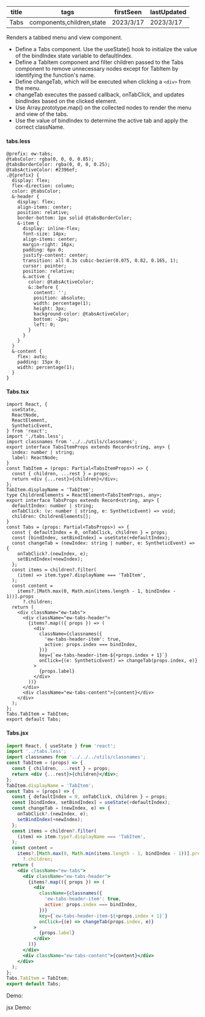 | title | tags                      | firstSeen | lastUpdated |
| ----- | ------------------------- | --------- | ----------- |
| Tabs  | components,children,state | 2023/3/17 | 2023/3/17   |

Renders a tabbed menu and view component.

- Define a Tabs component. Use the useState() hook to initialize the value of the bindIndex state variable to defaultIndex.
- Define a TabItem component and filter children passed to the Tabs component to remove unnecessary nodes except for TabItem by identifying the function's name.
- Define changeTab, which will be executed when clicking a `<div>` from the menu.
- changeTab executes the passed callback, onTabClick, and updates bindIndex based on the clicked element.
- Use Array.prototype.map() on the collected nodes to render the menu and view of the tabs.
- Use the value of bindIndex to determine the active tab and apply the correct className.

#### tabs.less

```less
@prefix: ew-tabs;
@tabsColor: rgba(0, 0, 0, 0.85);
@tabsBorderColor: rgba(0, 0, 0, 0.25);
@tabsActiveColor: #2396ef;
.@{prefix} {
  display: flex;
  flex-direction: column;
  color: @tabsColor;
  &-header {
    display: flex;
    align-items: center;
    position: relative;
    border-bottom: 1px solid @tabsBorderColor;
    &-item {
      display: inline-flex;
      font-size: 14px;
      align-items: center;
      margin-right: 16px;
      padding: 6px 0;
      justify-content: center;
      transition: all 0.3s cubic-bezier(0.075, 0.82, 0.165, 1);
      cursor: pointer;
      position: relative;
      &.active {
        color: @tabsActiveColor;
        &::before {
          content: '';
          position: absolute;
          width: percentage(1);
          height: 3px;
          background-color: @tabsActiveColor;
          bottom: -2px;
          left: 0;
        }
      }
    }
  }
  &-content {
    flex: auto;
    padding: 15px 0;
    width: percentage(1);
  }
}
```

#### Tabs.tsx

```tsx | pure
import React, {
  useState,
  ReactNode,
  ReactElement,
  SyntheticEvent,
} from 'react';
import './tabs.less';
import classnames from '../../utils/classnames';
export interface TabsItemProps extends Record<string, any> {
  index: number | string;
  label: ReactNode;
}
const TabItem = (props: Partial<TabsItemProps>) => {
  const { children, ...rest } = props;
  return <div {...rest}>{children}</div>;
};
TabItem.displayName = 'TabItem';
type ChildrenElements = ReactElement<TabsItemProps, any>;
export interface TabsProps extends Record<string, any> {
  defaultIndex: number | string;
  onTabClick: (v: number | string, e: SyntheticEvent) => void;
  children: ChildrenElements[];
}
const Tabs = (props: Partial<TabsProps>) => {
  const { defaultIndex = 0, onTabClick, children } = props;
  const [bindIndex, setBindIndex] = useState(+defaultIndex);
  const changeTab = (newIndex: string | number, e: SyntheticEvent) => {
    onTabClick?.(newIndex, e);
    setBindIndex(+newIndex);
  };
  const items = children?.filter(
    (item) => item.type?.displayName === 'TabItem',
  );
  const content =
    items?.[Math.max(0, Math.min(items.length - 1, bindIndex - 1))].props
      ?.children;
  return (
    <div className="ew-tabs">
      <div className="ew-tabs-header">
        {items?.map(({ props }) => (
          <div
            className={classnames({
              'ew-tabs-header-item': true,
              active: props.index === bindIndex,
            })}
            key={`ew-tabs-header-item-${+props.index + 1}`}
            onClick={(e: SyntheticEvent) => changeTab(props.index, e)}
          >
            {props.label}
          </div>
        ))}
      </div>
      <div className="ew-tabs-content">{content}</div>
    </div>
  );
};
Tabs.TabItem = TabItem;
export default Tabs;
```

#### Tabs.jsx

```jsx | pure
import React, { useState } from 'react';
import '../tabs.less';
import classnames from '../../../utils/classnames';
const TabItem = (props) => {
  const { children, ...rest } = props;
  return <div {...rest}>{children}</div>;
};
TabItem.displayName = 'TabItem';
const Tabs = (props) => {
  const { defaultIndex = 0, onTabClick, children } = props;
  const [bindIndex, setBindIndex] = useState(+defaultIndex);
  const changeTab = (newIndex, e) => {
    onTabClick?.(newIndex, e);
    setBindIndex(+newIndex);
  };
  const items = children?.filter(
    (item) => item.type?.displayName === 'TabItem',
  );
  const content =
    items?.[Math.max(0, Math.min(items.length - 1, bindIndex - 1))].props
      ?.children;
  return (
    <div className="ew-tabs">
      <div className="ew-tabs-header">
        {items?.map(({ props }) => (
          <div
            className={classnames({
              'ew-tabs-header-item': true,
              active: props.index === bindIndex,
            })}
            key={`ew-tabs-header-item-${+props.index + 1}`}
            onClick={(e) => changeTab(props.index, e)}
          >
            {props.label}
          </div>
        ))}
      </div>
      <div className="ew-tabs-content">{content}</div>
    </div>
  );
};
Tabs.TabItem = TabItem;
export default Tabs;
```

Demo:

<code src="./Demo.tsx"></code>

jsx Demo:

<code src="./jsx/Demo.jsx"></code>
